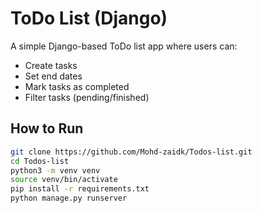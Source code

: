 # ToDo List (Django)

A simple Django-based ToDo list app where users can:
- Create tasks
- Set end dates
- Mark tasks as completed
- Filter tasks (pending/finished)

## How to Run

```bash
git clone https://github.com/Mohd-zaidk/Todos-list.git
cd Todos-list
python3 -m venv venv
source venv/bin/activate
pip install -r requirements.txt
python manage.py runserver
